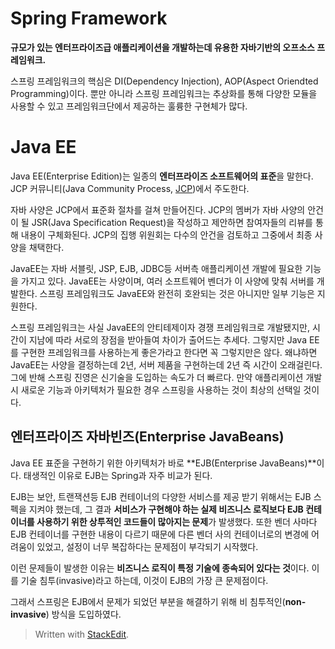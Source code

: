 # Spring Framework

**규모가 있는 엔터프라이즈급 애플리케이션을 개발하는데 유용한 자바기반의 오프소스 프레임워크.** 

스프링 프레임워크의 핵심은 DI(Dependency Injection), AOP(Aspect Oriendted Programming)이다. 뿐만 아니라 스프링 프레임워크는 추상화를 통해 다양한 모듈을 사용할 수 있고 프레임워크단에서 제공하는 훌륭한 구현체가 많다.

# Java EE

Java EE(Enterprise Edition)는 일종의 **엔터프라이즈 소프트웨어의 표준**을 말한다. JCP 커뮤니티(Java Community Process, [JCP](https://www.jcp.org/))에서 주도한다. 

자바 사양은 JCP에서 표준화 절차를 걸쳐 만들어진다. JCP의 멤버가 자바 사양의 안건이 될 JSR(Java Specification Request)을 작성하고 제안하면 참여자들의 리뷰를 통해 내용이 구체화된다. JCP의 집행 위원회는 다수의 안건을 검토하고 그중에서 최종 사양을 채택한다. 

JavaEE는 자바 서블릿, JSP, EJB, JDBC등 서버측 애플리케이션 개발에 필요한 기능을 가지고 있다. 
JavaEE는 사양이며, 여러 소프트웨어 벤더가 이 사양에 맞춰 서버를 개발한다. 스프링 프레임워크도 JavaEE와 완전히 호완되는 것은 아니지만 일부 기능은 지원한다. 

스프링 프레임워크는 사실 JavaEE의 안티테제이자 경쟁 프레임워크로 개발됐지만, 시간이 지남에 따라 서로의 장점을 받아들여 차이가 출어드는 추세다. 그렇지만 Java EE를 구현한 프레임워크를 사용하는게 좋은가라고 한다면 꼭 그렇지만은 않다. 왜냐하면 JavaEE는 사양을 결정하는데 2년, 서버 제품을 구현하는데 2년 즉 시간이 오래걸린다. 그에 반해 스프링 진영은 신기술을 도입하는 속도가 더 빠르다. 만약 애플리케이션 개발시 새로운 기능과 아키텍처가 필요한 경우 스프링을 사용하는 것이 최상의 선택일 것이다. 

## 엔터프라이즈 자바빈즈(Enterprise JavaBeans) 

Java EE 표준을 구현하기 위한 아키텍처가 바로 **EJB(Enterprise JavaBeans)**이다. 태생적인 이유로 EJB는 Spring과 자주 비교가 된다. 

EJB는 보안, 트랜잭션등 EJB 컨테이너의 다양한 서비스를 제공 받기 위해서는 EJB 스펙을 지켜야 했는데, 그 결과 **서비스가 구현해야 하는 실제 비즈니스 로직보다 EJB 컨테이너를 사용하기 위한 상투적인 코드들이 많아지는 문제**가 발생했다. 또한 벤더 사마다  EJB 컨테이너를 구현한 내용이 다르기 때문에 다른 벤더 사의 컨테이너로의 변경에 어려움이 있었고, 설정이 너무 복잡하다는 문제점이 부각되기 시작했다.

이런 문제들이 발생한 이유는 **비즈니스 로직이 특정 기술에 종속되어 있다는 것**이다. 이를 기술 침투(invasive)라고 하는데, 이것이 EJB의 가장 큰 문제점이다. 

그래서 스프링은 EJB에서 문제가 되었던 부분을 해결하기 위해 비 침투적인(**non-invasive**) 방식을 도입하였다.

> Written with [StackEdit](https://stackedit.io/).
<!--stackedit_data:
eyJoaXN0b3J5IjpbLTkwODE5MjkwNCwtNzA3MTM1NjE4LDM3Mj
U3MTMwNywxMjg3OTIwMzM2LC0yMTMwNDIwMTI3LC05NzI2Mjk1
OF19
-->